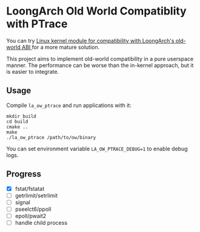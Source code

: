 # LoongArch Old World Compatiblity with PTrace

You can try [Linux kernel module for compatibility with LoongArch's old-world ABI ](https://github.com/AOSC-Dev/la_ow_syscall) for a more mature solution.

This project aims to implement old-world compatibility in a pure userspace manner. The performance can be worse than the in-kernel approach, but it is easier to integrate.

## Usage

Compile `la_ow_ptrace` and run applications with it:

```shell
mkdir build
cd build
cmake ..
make
./la_ow_ptrace /path/to/ow/binary
```

You can set environment variable `LA_OW_PTRACE_DEBUG=1` to enable debug logs.

## Progress

- [x] fstat/fstatat
- [ ] getrlimit/setrlimit
- [ ] signal
- [ ] pseelct6/ppoll
- [ ] epoll/pwait2
- [ ] handle child process